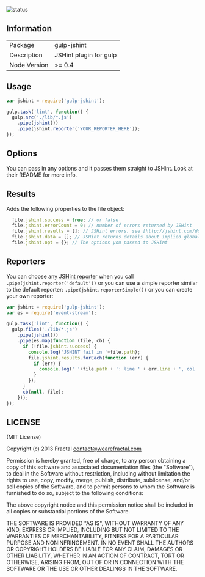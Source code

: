 ![status](https://secure.travis-ci.org/wearefractal/gulp-jshint.png?branch=master)

## Information

<table>
<tr> 
<td>Package</td><td>gulp-jshint</td>
</tr>
<tr>
<td>Description</td>
<td>JSHint plugin for gulp</td>
</tr>
<tr>
<td>Node Version</td>
<td>>= 0.4</td>
</tr>
</table>

## Usage

```javascript
var jshint = require('gulp-jshint');

gulp.task('lint', function() {
  gulp.src('./lib/*.js')
    .pipe(jshint())
    .pipe(jshint.reporter('YOUR_REPORTER_HERE'));
});
```

## Options

You can pass in any options and it passes them straight to JSHint. Look at their README for more info.

## Results

Adds the following properties to the file object:

```javascript
  file.jshint.success = true; // or false
  file.jshint.errorCount = 0; // number of errors returned by JSHint
  file.jshint.results = []; // JSHint errors, see [http://jshint.com/docs/reporters/](http://jshint.com/docs/reporters/)
  file.jshint.data = []; // JSHint returns details about implied globals, cyclomatic complexity, etc
  file.jshint.opt = {}; // The options you passed to JSHint
```

## Reporters

You can choose any [JSHint reporter](https://github.com/jshint/jshint/tree/master/src/reporters)
when you call `.pipe(jshint.reporter('default'))` or you can use a simple reporter similar to
the default reporter: `.pipe(jshint.reporterSimple())` or you can create your own reporter:

```javascript
var jshint = require('gulp-jshint');
var es = require('event-stream');

gulp.task('lint', function() {
  gulp.files('./lib/*.js')
    .pipe(jshint())
    .pipe(es.map(function (file, cb) {
      if (!file.jshint.success) {
        console.log('JSHINT fail in '+file.path);
        file.jshint.results.forEach(function (err) {
          if (err) {
            console.log(' '+file.path + ': line ' + err.line + ', col ' + err.character + ', code ' + err.code + ', ' + err.reason);
          }
        });
      }
      cb(null, file);
    }));
});
```

## LICENSE

(MIT License)

Copyright (c) 2013 Fractal <contact@wearefractal.com>

Permission is hereby granted, free of charge, to any person obtaining
a copy of this software and associated documentation files (the
"Software"), to deal in the Software without restriction, including
without limitation the rights to use, copy, modify, merge, publish,
distribute, sublicense, and/or sell copies of the Software, and to
permit persons to whom the Software is furnished to do so, subject to
the following conditions:

The above copyright notice and this permission notice shall be
included in all copies or substantial portions of the Software.

THE SOFTWARE IS PROVIDED "AS IS", WITHOUT WARRANTY OF ANY KIND,
EXPRESS OR IMPLIED, INCLUDING BUT NOT LIMITED TO THE WARRANTIES OF
MERCHANTABILITY, FITNESS FOR A PARTICULAR PURPOSE AND
NONINFRINGEMENT. IN NO EVENT SHALL THE AUTHORS OR COPYRIGHT HOLDERS BE
LIABLE FOR ANY CLAIM, DAMAGES OR OTHER LIABILITY, WHETHER IN AN ACTION
OF CONTRACT, TORT OR OTHERWISE, ARISING FROM, OUT OF OR IN CONNECTION
WITH THE SOFTWARE OR THE USE OR OTHER DEALINGS IN THE SOFTWARE.
